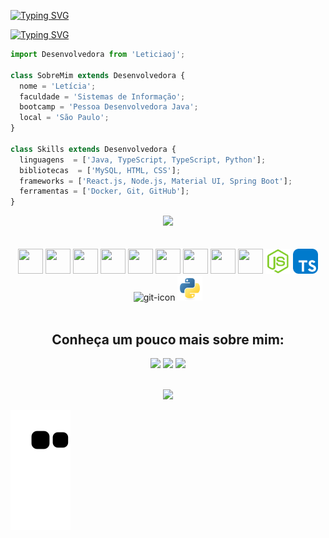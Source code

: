 <a href="https://git.io/typing-svg"><img src="https://readme-typing-svg.herokuapp.com?font=Fira+Code&pause=1000&color=F7B82C&center=true&vCenter=true&width=435&lines=Seja+muito+bem+vindo!" alt="Typing SVG" /></a>

<a href="https://git.io/typing-svg"><img src="https://readme-typing-svg.herokuapp.com?font=Rowdies&weight=800&size=40&duration=2000&pause=1000&color=#F7B82CFF&background=FFFFFF00&center=true&vCenter=true&multiline=true&width=1200&height=70&lines=Ol%C3%A1+meu+nome+%C3%A9+Thiago+e+sou+um+Dev+Full-Stack!" alt="Typing SVG" /></a>

```js
import Desenvolvedora from 'Leticiaoj';

class SobreMim extends Desenvolvedora {
  nome = 'Letícia';
  faculdade = 'Sistemas de Informação';
  bootcamp = 'Pessoa Desenvolvedora Java';
  local = 'São Paulo';
}

class Skills extends Desenvolvedora {
  linguagens  = ['Java, TypeScript, TypeScript, Python'];
  bibliotecas  = ['MySQL, HTML, CSS'];
  frameworks = ['React.js, Node.js, Material UI, Spring Boot'];
  ferramentas = ['Docker, Git, GitHub'];
}
```

  <div align="center">
    <img src="https://github-readme-stats.vercel.app/api/top-langs/?username=leticiaoj&layout=pie&theme=dark">
</div>
</div>
</br>
 <div align="center">
<div style="display: inline_block"><br>
  <img src="https://cdn.jsdelivr.net/gh/devicons/devicon/icons/java/java-original.svg" width="40" height="40"/> 
  <img src="https://cdn.jsdelivr.net/gh/devicons/devicon/icons/mysql/mysql-original.svg" width="40" height="40"/>   
  <img src="https://cdn.jsdelivr.net/gh/devicons/devicon/icons/html5/html5-original.svg" width="40" height="40"/> 
  <img src="https://cdn.jsdelivr.net/gh/devicons/devicon/icons/css3/css3-original.svg" width="40" height="40"/> 
  <img src="https://cdn.jsdelivr.net/gh/devicons/devicon/icons/javascript/javascript-original.svg" width="40" height="40"/>
  <img src="https://cdn.jsdelivr.net/gh/devicons/devicon/icons/react/react-original.svg" width="40" height="40"/> 
  <img src="https://cdn.jsdelivr.net/gh/devicons/devicon/icons/spring/spring-original.svg" width="40" height="40"/> 
  <img src="https://cdn.jsdelivr.net/gh/devicons/devicon/icons/materialui/materialui-original.svg" width="40" height="40"/> 
  <img src="https://cdn.jsdelivr.net/gh/devicons/devicon/icons/docker/docker-original.svg" width="40" height="40"/>
  <img height="40" width="40" alt="nodejs-icon" src="https://raw.githubusercontent.com/devicons/devicon/master/icons/nodejs/nodejs-original.svg">
  <img height="40" width="40" alt="ts-icon"  src="https://github.com/tandpfun/skill-icons/raw/main/icons/TypeScript.svg">
  <img height="40" width="40" alt="git-icon"  src="https://raw.githubusercontent.com/jmnote/z-icons/master/svg/git.svg">
  <img alt="Python" height="40" width="40" src="https://raw.githubusercontent.com/devicons/devicon/master/icons/python/python-original.svg">
</div>
 </div>
</br>

 <div align="center">
   <h2>Conheça um pouco mais sobre mim: </h2>
  <a href="https://www.youtube.com/watch?v=bbxvICmrqOY" target="_blank"><img src="https://img.shields.io/badge/Apresentação Pessoal-FF0000?style=for-the-badge&logo=youtube&logoColor=white" target="_blank"></a>
  <a href = "mailto:leticia.oliveira201489@gmail.com"><img src="https://img.shields.io/badge/-Gmail-%23333?style=for-the-badge&logo=gmail&logoColor=white" target="_blank"></a>
  <a href="https://www.linkedin.com/in/leticiaj/" target="_blank"><img src="https://img.shields.io/badge/-LinkedIn-%230077B5?style=for-the-badge&logo=linkedin&logoColor=white" target="_blank"></a> 
</div>
</br>
<p align="center">   <img alingn="center" src="https://profile-counter.glitch.me/leticiaoj/count.svg" /></p>


![snake gif](https://github.com/302kt/302kt/blob/output/github-contribution-grid-snake.svg)
